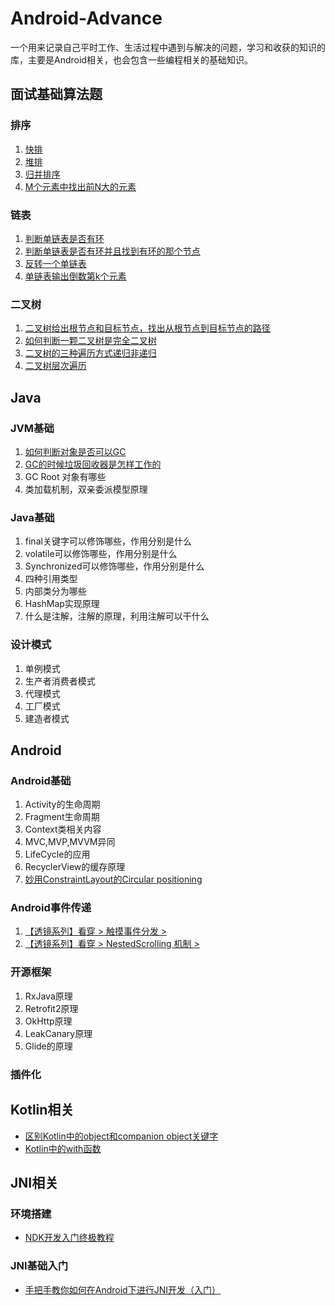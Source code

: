 # Android-Advance

一个用来记录自己平时工作、生活过程中遇到与解决的问题，学习和收获的知识的库，主要是Android相关，也会包含一些编程相关的基础知识。

## 面试基础算法题

### 排序

1. [快排](/algorithm/QuickSort.java)
1. [堆排](/algorithm/HeapSort.java)
1. [归并排序](/algorithm/MergeSort.java)
1. [M个元素中找出前N大的元素](/algorithm/FindTopK.java)

### 链表

1. [判断单链表是否有环](/algorithm/IsHaveCircle.java)
1. [判断单链表是否有环并且找到有环的那个节点](/algorithm/IsHaveCircleAndMeetWhere.java)
1. [反转一个单链表](/algorithm/ReverseNode.java)
1. [单链表输出倒数第k个元素](/algorithm/PrintLastK.java)

### 二叉树

1. [二叉树给出根节点和目标节点，找出从根节点到目标节点的路径](/algorithm/BinaryTreePath.java)
1. [如何判断一颗二叉树是完全二叉树](/algorithm/BinaryTreeCheckCompletion.java)
1. [二叉树的三种遍历方式递归非递归](/algorithm/OrderBinaryTree.java)
1. [二叉树层次遍历](/algorithm/BinaryTreeLevelOrder.java)


## Java

### JVM基础

1. [如何判断对象是否可以GC](/java/Java内存模型以及GC原理.md)
1. [GC的时候垃圾回收器是怎样工作的](/java/Java内存模型以及GC原理.md)
1. GC Root 对象有哪些
1. 类加载机制，双亲委派模型原理

### Java基础

1. final关键字可以修饰哪些，作用分别是什么
1. volatile可以修饰哪些，作用分别是什么
1. Synchronized可以修饰哪些，作用分别是什么
1. 四种引用类型
1. 内部类分为哪些
1. HashMap实现原理
1. 什么是注解，注解的原理，利用注解可以干什么


### 设计模式

1. 单例模式
1. 生产者消费者模式
1. 代理模式
1. 工厂模式
1. 建造者模式

## Android

### Android基础

1. Activity的生命周期
1. Fragment生命周期
1. Context类相关内容
1. MVC,MVP,MVVM异同
1. LifeCycle的应用
1. RecyclerView的缓存原理
1. [妙用ConstraintLayout的Circular positioning](https://www.jianshu.com/p/7f111f0bdbd0)

### Android事件传递

1. [【透镜系列】看穿 > 触摸事件分发 >](https://juejin.im/post/5c3c8538f265da6142741d63)
1. [【透镜系列】看穿 > NestedScrolling 机制 >](https://juejin.im/post/5c3c8d2ae51d4552475fcef7)



### 开源框架

1. RxJava原理
1. Retrofit2原理
1. OkHttp原理
1. LeakCanary原理
1. Glide的原理


### 插件化

## Kotlin相关

- [区别Kotlin中的object和companion object关键字](http://liuqingwen.me/blog/2017/06/20/object-vs-companion-object-in-kotlin/)
- [Kotlin中的with函数](https://www.jianshu.com/p/272372acc00c)



## JNI相关

### 环境搭建

- [NDK开发入门终极教程](https://juejin.im/post/5c3b01016fb9a049f81984bb)



### JNI基础入门
- [手把手教你如何在Android下进行JNI开发（入门）](https://juejin.im/post/5c05d0776fb9a049ca371cb6)























